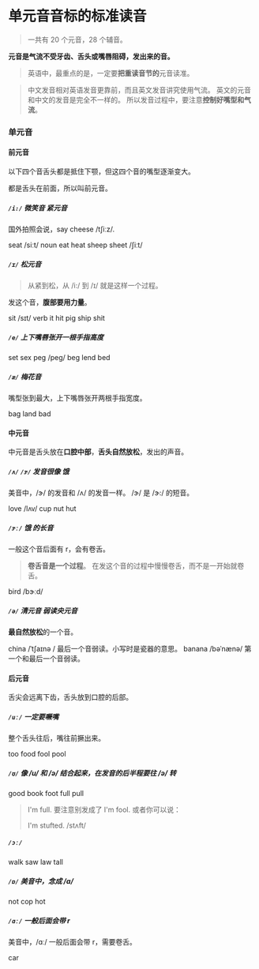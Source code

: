 # 单元音音标的标准读音

> 一共有 20 个元音，28 个辅音。

**元音是气流不受牙齿、舌头或嘴唇阻碍，发出来的音。**

> 英语中，最重点的是，一定要**把重读音节的**元音读准。

> 中文发音相对英语发音更靠前，而且英文发音讲究使用气流。
> 英文的元音和中文的发音是完全不一样的。
> 所以发音过程中，要注意**控制好嘴型和气流**。

### 单元音

#### 前元音

以下四个音舌头都是抵住下颚，但这四个音的嘴型逐渐变大。

都是舌头在前面，所以叫前元音。

##### `/i:/` 微笑音 紧元音

国外拍照会说，say cheese /tʃiːz/.

seat /siːt/ noun
eat 
heat
sheep
sheet /ʃiːt/

##### `/ɪ/` 松元音

> 从紧到松，从 /i:/ 到 /ɪ/ 就是这样一个过程。

发这个音，**腹部要用力量**。

sit /sɪt/ verb
it
hit
pig
ship
shit

##### `/e/` 上下嘴唇张开一根手指高度

set
sex
peg /peɡ/
beg
lend
bed

##### `/æ/` 梅花音

嘴型张到最大，上下嘴唇张开两根手指宽度。

bag
land
bad

#### 中元音

中元音是舌头放在**口腔中部**，**舌头自然放松**，发出的声音。

##### `/ʌ/` `/ɝ/` 发音很像 饿

美音中，/ɝ/ 的发音和 /ʌ/ 的发音一样。
/ɝ/ 是 /ɝ:/ 的短音。

love /lʌv/
cup
nut
hut

##### `/ɝː/` 饿 的长音

一般这个音后面有 r，会有卷舌。

> **卷舌音是一个过程**。
> 在发这个音的过程中慢慢卷舌，而不是一开始就卷舌。

bird /bɝːd/

##### `/ə/` 清元音 弱读央元音

**最自然放松**的一个音。

china /ˈtʃaɪnə / 最后一个音弱读。小写时是瓷器的意思。
banana /bəˈnænə/ 第一个和最后一个音弱读。

#### 后元音

舌尖会远离下齿，舌头放到口腔的后部。

##### `/uː/` 一定要噘嘴

整个舌头往后，嘴往前撅出来。

too
food
fool
pool

##### `/ʊ/` 像 /u/ 和 /ə/ 结合起来，在发音的后半程要往 /ə/ 转

good
book
foot
full
pull

> I'm full. 要注意别发成了 I'm fool.
> 或者你可以说：
> 
> I'm stufted. /stʌft/

##### `/ɔː/` 

walk
saw
law
tall

##### `/ɒ/` 美音中，念成 /ɑ/

not
cop
hot

##### `/ɑː/` 一般后面会带 r

美音中，/ɑː/ 一般后面会带 r，需要卷舌。

car
